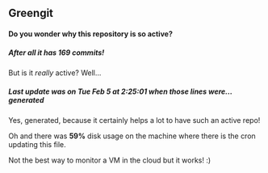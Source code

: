 ## Greengit

#### Do you wonder why this repository is so active?

##### After all it has 169 commits!

But is it *really* active? Well...

##### Last update was on Tue Feb 5 at 2:25:01 when those lines were... generated

Yes, generated, because it certainly helps a lot to have such an active repo!

Oh and there was **59%** disk usage on the machine
where there is the cron updating this file.

Not the best way to monitor a VM in the cloud but it works! :)
